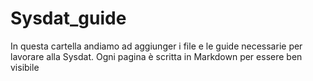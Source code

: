 # Sysdat_guide
In questa cartella andiamo ad aggiunger i file e le guide necessarie per lavorare alla Sysdat.
Ogni pagina è scritta in Markdown per essere ben visibile
